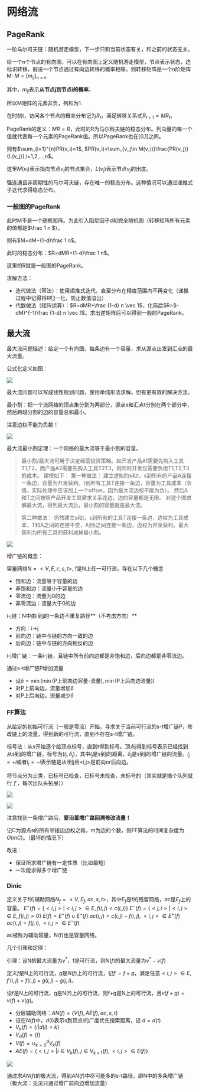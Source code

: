# 网络流

## PageRank

一阶马尔可夫链：随机游走模型，下一步只和当前状态有关，和之前的状态无关。

给一个n个节点的有向图，可以在有向图上定义随机游走模型，节点表示状态，边标识转移，假设一个节点通过有向边转移的概率相等。则转移矩阵是一个n阶矩阵M: $M=[m_{ij}]_{n\times n}$

其中，$m_{ij}$表示**从节点j到节点i的概率**。

所以M矩阵的元素非负，列和为1.

在时刻t，访问各个节点的概率分布记为$R_t$，满足转移关系式$R_{t+1}=MR_t$。

PageRank的定义：$MR=R$，此时的R为马尔科夫链的稳态分布。列向量的每一个值就代表每一个元素的PageRank值。所以PageRank也在[0,1]之间。

则有$\sum_{i=1}^{n}PR(v_i)=1$, $PR(v_i)=\sum_{v_j\in M(v_i)}\frac{PR(v_j)}{L(v_j)},i=1,2,...,n$。

这里$M(v_i)$表示指向节点$v_i$的节点集合，$L(v_j)$表示节点$v_j$的出度。

强连通且非周期性的马尔可夫链，存在唯一的稳态分布。这种情况可以通过递推式子迭代求得稳态分布。

### 一般图的PageRank

此时M不是一个随机矩阵。为此引入阻尼因子d和完全随机图（转移矩阵所有元素的值都是$\frac 1 n $）。

则有$M=dM+(1-d)\frac 1 n$。

此时的稳态分布：$R=dMR+(1-d)\frac 1 n$。

这里的R就是一般图的PageRank。

求解方法：

- 迭代做法（幂法）：使用递推式迭代，直至分布在精度范围内不再变化（递推过程中记得将R归一化，防止数值溢出）
- 代数做法（矩阵运算）：$R=dMR+\frac {1-d} n \vec 1$，化简后$R=(I-dM)^{-1}\frac {1-d} n \vec 1$。求出逆矩阵后可以得到一般的PageRank。

## 最大流

最大流问题描述：给定一个有向图，每条边有一个容量，求从源点出发到汇点的最大流量。

公式化定义如图：

![](img/2024-12-23-17-13-31.png)

最大流问题可以写成线性规划问题，使用单纯形法求解。但有更有效的解决方法。

最小割：把一个流网络的顶点集分割为两部分，源点s和汇点t分别在两个部分中，然后跨越分割的边的容量总和最小。

注意边权不能为负数！

![](img/2024-12-23-17-17-57.png)

最大流最小割定理：一个网络的最大流等于最小割的容量。

> 最小割/最大流可用于决定经营投资策略。如开发产品A1需要先购入工具T1,T2，而产品A2需要先购入工具T2T3，则同时开发仅需要负担T1,T2,T3的成本。
> 建模如下：
> 第一种做法：
> 建立虚拟的s和t，s到所有的产品A连接一条边，容量为开发获利。t到所有工具T连接一条边，容量为工具成本（负值，实际处理中应该加上一个offset，因为最大流边权不能为负）。
> 然后A和T之间按照产品开发工具需求关系连边，边的容量都是无限。
> 对这个图求解最大流，得到最大流后，最小割的容量就是最大流。

> 第二种做法：
> 仍然建立s和t，s到所有的工具T连接一条边，边权为工具成本，T和A之间的连接不变，A到t之间连接一条边，边权为开发获利。最大获利为所有工具的获利减掉最小割。

![](img/2024-12-23-17-36-22.png)

增广链的概念：

容量网络$N=<V,E,c,s,t>$, f是N上任一可行流，存在以下几个概念
- 饱和边：流量等于容量的边
- 非饱和边：流量小于容量的边
- 零流边：流量为0的边
- 非零流边：流量大于0的边

i-j链：N中由i到j的一条边不重复路径**（不考虑方向）**
- 方向：i->j
- 前向边：链中与链的方向一致的边
- 后向边：链中与链的方向相反的边

i-j增广链：一条i-j链，且链中所有前向边都是非饱和边，后向边都是非零流边。

通过s-t增广链P增加流量
- 设$\delta=\min(\min(\text{P上前向边容量-流量}),\min(\text{P上后向边流量}))$
- 对P上前向边，流量增加$\delta$
- 对P上后向边，流量减少$\delta$

### FF算法

从给定的初始可行流（一般是零流）开始，寻求关于当前可行流的s-t增广链P，修改链上的流量，得到新的可行流，直到不存在s-t增广链。

标号法：从s开始逐个给顶点标号，直到t得到标号。顶点j得到标号表示已经找到从s到j的增广链，标号为$(l_j,\delta_j)$，其中$l_j$是s到j的距离，$\delta_j$是s到j的增广链的流量。$l_j=+i$或者$l_j=-i$表示链是从i到j且<i,j>是前向or后向边。

将节点分为三类，已标号已检查，已标号未检查，未标号的（其实就是搞个队列就行了，每次出队头拓展））

![](img/2024-12-24-12-10-24.png)

![](img/2024-12-24-12-14-17.png)

注意找到一条增广路后，**要沿着增广路回溯修改流量！**

记C为源点s的所有邻接边边权之和，m为边的个数，则FF算法的时间复杂度为$O(mC)$。（最坏的情况下）

改进：
- 保证所求增广链有一定性质（比如最短）
- 一次能求得多个增广链

### Dinic

定义关于f的辅助网络$N_f=<V,E_f,ac,s,t>$，其中$E_f$是f的残留网络，$ac$是$E_f$上的容量。
$E^+(f)=\{<i,j>|<i,j>\in E, f(i,j)<c(i,j)\}$
$E^-(f)=\{<j,i>|<i,j>\in E, f(i,j)>0\}$
$E(f)=E^+(f)\cup E^-(f)$
$ac(i,j)=c(i,j)-f(i,j), <i,j>\in E^+(f)$
$ac(i,j)=f(j,i), <i,j>\in E^-(f)$

ac被称为辅助容量，N(f)也是容量网络。

几个引理和定理：

引理：设N的最大流量为$v^*$，f是可行流，则$N(f)$的最大流量为$v^*-v(f)$

定义$f$是N上的可行流，$g$是$N(f)$上的可行流，记$f'=f+g$，满足任意$<i,j>\in E, f'(i,j)=f(i,j)+g(i,j)-g(j,i)$。

设f是N上的可行流，g是N(f)上的可行流，则f+g是N上的可行流，且$v(f+g)=v(f)+v(g)$。

- 分层辅助网络：$AN(f)=\{V(f), AE(f), ac, s, t \}$
- 设在$N(f)$中，$d(i)$表示s到顶点i的广度优先搜索距离，设 $d=d(t)$
- $V_k(f)=\{i|d(i)=k\}$
- $V_d(f)=\{t\}$
- $V(f)=\cup_{k=0}^{d}V_k(f)$
- $AE(f)=\{<i,j>|i\in V_k(f), j\in V_{k+1}(f), <i,j>\in E(f)\}$

![](img/2024-12-24-13-11-23.png)

通过求$AN(f)$的极大流，得到$AN(f)$中尽可能多的s-t路径，即N中的多条增广链（极大流：无法只通过增广前向边增加流量）

